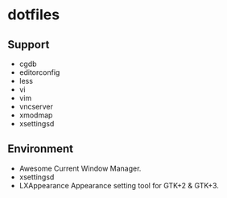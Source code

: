 # dotfiles

## Support

- cgdb
- editorconfig
- less
- vi
- vim
- vncserver
- xmodmap
- xsettingsd

## Environment

- Awesome
    Current Window Manager.
- xsettingsd
- LXAppearance
    Appearance setting tool for GTK+2 & GTK+3.
